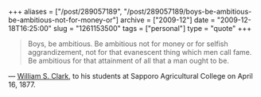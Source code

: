 +++
aliases = ["/post/289057189", "/post/289057189/boys-be-ambitious-be-ambitious-not-for-money-or"]
archive = ["2009-12"]
date = "2009-12-18T16:25:00"
slug = "1261153500"
tags = ["personal"]
type = "quote"
+++

> Boys, be ambitious. Be ambitious not for money or for selfish
> aggrandizement, not for that evanescent thing which men call fame. Be
> ambitious for that attainment of all that a man ought to be.

— [William S. Clark][1], to his students at Sapporo Agricultural College
on April 16, 1877.

[1]: http://en.wikipedia.org/wiki/William_S._Clark
